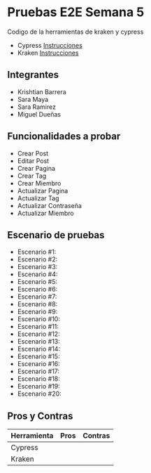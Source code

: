 # Pruebas E2E Semana 5
Codigo de la herramientas de kraken y cypress
* Cypress [Instrucciones](Cypress/README.md)
* Kraken [Instrucciones](Kakren/README.md)
## Integrantes
* Krishtian Barrera
* Sara Maya
* Sara Ramirez
* Miguel Dueñas
## Funcionalidades a probar
* Crear Post
* Editar Post
* Crear Pagina
* Crear Tag
* Crear Miembro
* Actualizar Pagina
* Actualizar Tag
* Actualizar Contraseña
* Actualizar Miembro
## Escenario de pruebas
* Escenario #1:
* Escenario #2:
* Escenario #3:
* Escenario #4:
* Escenario #5:
* Escenario #6:
* Escenario #7:
* Escenario #8:
* Escenario #9:
* Escenario #10:
* Escenario #11:
* Escenario #12:
* Escenario #13:
* Escenario #14:
* Escenario #15:
* Escenario #16:
* Escenario #17:
* Escenario #18:
* Escenario #19:
* Escenario #20:
## Pros y Contras
| Herramienta | Pros | Contras |
|:------------|:-----|:--------|
| Cypress | | |
| Kraken | | |
